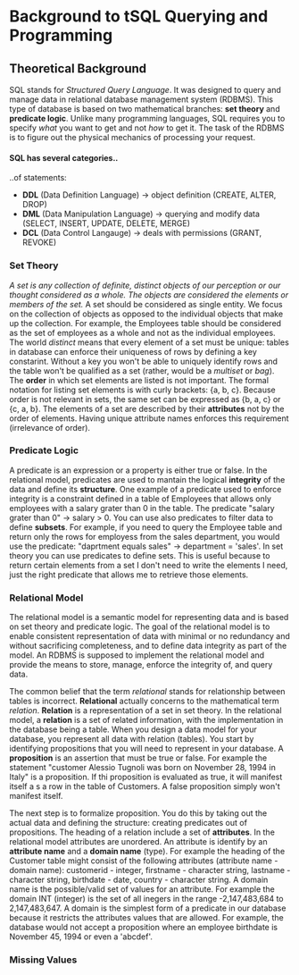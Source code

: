 # Background to tSQL Querying and Programming

## Theoretical Background
SQL stands for *Structured Query Language*. It was designed to query and manage data in relational database management system (RDBMS). This type of database is based on two mathematical branches: **set theory** and **predicate logic**.
Unlike many programming languages, SQL requires you to specify *what* you want to get and not *how* to get it. The task of the RDBMS is to figure out the physical mechanics of processing your request.

#### SQL has several categories..
..of statements:
- **DDL** (Data Definition Language) -> object definition (CREATE, ALTER, DROP)
- **DML** (Data Manipulation Language) -> querying and modify data (SELECT, INSERT, UPDATE, DELETE, MERGE)
- **DCL** (Data Control Langauge) -> deals with permissions (GRANT, REVOKE)

### Set Theory
*A set is any collection of definite, distinct objects of our perception or our thought considered as a whole. The objects are considered the elements or members of the set.*
A set should be considered as single entity. We focus on the collection of objects as opposed to the individual objects that make up the collection. For example, the Employees table should be considered as the set of employees as a whole and not as the individual employees. The world *distinct* means that every element of a set must be unique: tables in database can enforce their uniqueness of rows by defining a key constarint. Without a key you won't be able to uniquely identify rows and the table won't be qualified as a set (rather, would be a *multiset* or *bag*).
The **order** in which set elements are listed is not important. The formal notation for listing set elements is with curly brackets: {a, b, c}. Because order is not relevant in sets, the same set can be expressed as {b, a, c} or {c, a, b}. The elements of a set are described by their **attributes** not by the order of elements. Having unique attribute names enforces this requirement (irrelevance of order). 

### Predicate Logic
A predicate is an expression or a property is either true or false. In the relational model, predicates are used to mantain the logical **integrity** of the data and define its **structure**. One example of a predicate used to enforce integrity is a constraint defined in a table of Employees that allows only employees with a salary grater than 0 in the table. The predicate "salary grater than 0" -> salary > 0. You can use also predicates to filter data to define **subsets**. For example, if you need to query the Employee table and return only the rows for employess from the sales department, you would use the predicate: "daprtment equals sales" -> department = 'sales'.
In set theory you can use predicates to define sets. This is useful because to return certain elements from a set I don't need to write the elements I need, just the right predicate that allows me to retrieve those elements. 

### Relational Model
The relational model is a semantic model for representing data and is based on set theory and predicate logic. The goal of the relational model is to enable consistent representation of data with minimal or no redundancy and without sacrificing completeness, and to define data integrity as part of the model. An RDBMS is supposed to implement the relational model and provide the means to store, manage, enforce the integrity of, and query data.

The common belief that the term *relational* stands for relationship between tables is incorrect. **Relational** actually concerns to the mathematical term *relation*. **Relation** is a representation of a set in set theory. In the relational model, a **relation** is a set of related information, with the implementation in the database being a table. When you design a data model for your database, you represent all data with relation (tables). You start by identifying propositions that you will need to represent in your database. A **proposition** is an assertion that must be true or false. For example the statement "customer Alessio Tugnoli was born on November 28, 1994 in Italy" is a proposition. If thi proposition is evaluated as true, it will manifest itself a s a row in the table of Customers. A false proposition simply won't manifest itself.

The next step is to formalize proposition. You do this by taking out the actual data and defining the structure: creating predicates out of propositions. The heading of a relation include a set of **attributes**. In the relational model attributes are unordered. An attribute is identify by an **attribute name** and a **domain name** (type). For example the heading of the Customer table might consist of the following attributes (attribute name - domain name): customerid - integer, firstname - character string, lastname - character string, birthdate - date, country - character string. A domain name is the possible/valid set of values for an attribute. For example the domain INT (integer) is the set of all inegers in the range -2,147,483,684 to 2,147,483,647. A domain is the simplest form of a predicate in our database because it restricts the attributes values that are allowed. For example, the database would not accept a proposition where an employee birthdate is November 45, 1994 or even a 'abcdef'.

### Missing Values































